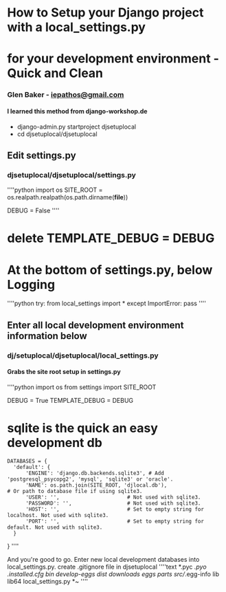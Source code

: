 # How to Setup your Django project with a local_settings.py
# for your development environment - Quick and Clean
### Glen Baker - iepathos@gmail.com
#### I learned this method from django-workshop.de

+ django-admin.py startproject djsetuplocal
+ cd djsetuplocal/djsetuplocal

## Edit settings.py
### djsetuplocal/djsetuplocal/settings.py
''''python
  import os
  SITE_ROOT = os.realpath.realpath(os.path.dirname(__file__))

  DEBUG = False
''''

# delete TEMPLATE_DEBUG = DEBUG

# At the bottom of settings.py, below Logging
''''python
  try:
    from local_settings import *
  except ImportError:
    pass
''''

## Enter all local development environment information below
### dj/setuplocal/djsetuplocal/local_settings.py
#### Grabs the site root setup in settings.py
''''python
  import os
  from settings import SITE_ROOT

  DEBUG = True
  TEMPLATE_DEBUG = DEBUG

  # sqlite is the quick an easy development db
    DATABASES = {
      'default': {
          'ENGINE': 'django.db.backends.sqlite3', # Add 'postgresql_psycopg2', 'mysql', 'sqlite3' or 'oracle'.
          'NAME': os.path.join(SITE_ROOT, 'djlocal.db'),                      # Or path to database file if using sqlite3.
          'USER': '',                      # Not used with sqlite3.
          'PASSWORD': '',                  # Not used with sqlite3.
          'HOST': '',                      # Set to empty string for localhost. Not used with sqlite3.
          'PORT': '',                      # Set to empty string for default. Not used with sqlite3.
      }
  }
''''

And you're good to go.  Enter new local development databases into local_settings.py.
create .gitignore file in djsetuplocal
''''text
  *.pyc
  *.pyo
  .installed.cfg
  bin
  develop-eggs
  dist
  downloads
  eggs
  parts
  src/*.egg-info
  lib
  lib64
  local_settings.py
  *~
''''
